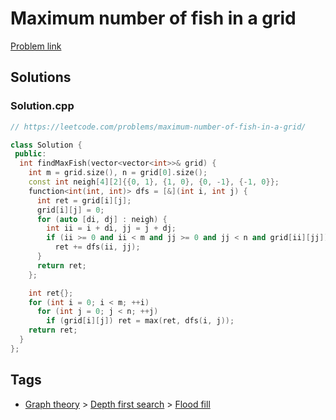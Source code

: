 # Maximum number of fish in a grid

[Problem link](https://leetcode.com/problems/maximum-number-of-fish-in-a-grid/)

## Solutions


### Solution.cpp
```cpp
// https://leetcode.com/problems/maximum-number-of-fish-in-a-grid/

class Solution {
 public:
  int findMaxFish(vector<vector<int>>& grid) {
    int m = grid.size(), n = grid[0].size();
    const int neigh[4][2]{{0, 1}, {1, 0}, {0, -1}, {-1, 0}};
    function<int(int, int)> dfs = [&](int i, int j) {
      int ret = grid[i][j];
      grid[i][j] = 0;
      for (auto [di, dj] : neigh) {
        int ii = i + di, jj = j + dj;
        if (ii >= 0 and ii < m and jj >= 0 and jj < n and grid[ii][jj])
          ret += dfs(ii, jj);
      }
      return ret;
    };

    int ret{};
    for (int i = 0; i < m; ++i)
      for (int j = 0; j < n; ++j)
        if (grid[i][j]) ret = max(ret, dfs(i, j));
    return ret;
  }
};
```
## Tags

* [Graph theory](/README.md#Graph_theory) > [Depth first search](/README.md#Graph_theory-Depth_first_search) > [Flood fill](/README.md#Graph_theory-Depth_first_search-Flood_fill)
